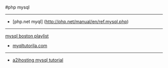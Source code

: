 
#php mysql 

---
* [php.net myql] (http://php.net/manual/en/ref.mysql.php)

---
[mysql boston playlist](https://www.youtube.com/playlist?list=PL32BC9C878BA72085)

* [myqltutorila.com](http://www.mysqltutorial.org/php-mysql/)

---

* [ a2ihosting mysql tutorial ](https://www.a2hosting.com/kb/developer-corner/mysql/connect-to-mysql-using-php)
